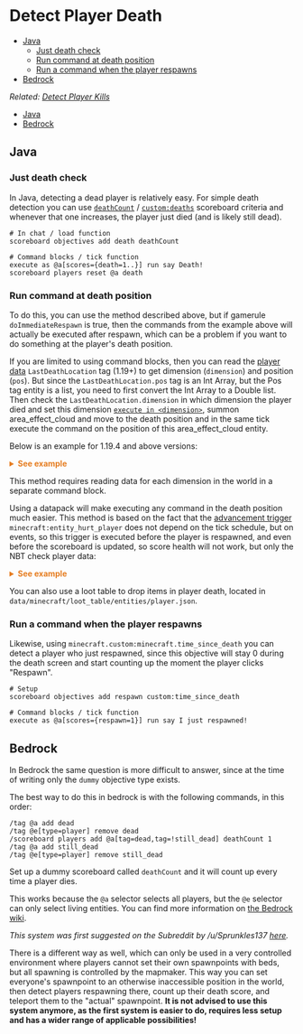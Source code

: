 # Detect Player Death

  - [Java](#java)
    - [Just death check](#just-death-check)
    - [Run command at death position](#run-command-at-death-position)
    - [Run a command when the player respawns](#run-a-command-when-the-player-respawns)
  - [Bedrock](#bedrock)

_Related: [Detect Player Kills](/wiki/questions/playerkills)_

* [Java](#java)
* [Bedrock](#bedrock)

## Java

### Just death check

In Java, detecting a dead player is relatively easy. For simple death detection you can use [`deathCount`](https://minecraft.wiki/w/Scoreboard#Single_criteria) / [`custom:deaths`](https://minecraft.wiki/w/Statistics#List_of_custom_statistic_names) scoreboard criteria and whenever that one increases, the player just died (and is likely still dead).

```mcfunction
# In chat / load function
scoreboard objectives add death deathCount

# Command blocks / tick function
execute as @a[scores={death=1..}] run say Death!
scoreboard players reset @a death
```

### Run command at death position

To do this, you can use the method described above, but if gamerule `doImmediateRespawn` is true, then the commands from the example above will actually be executed after respawn, which can be a problem if you want to do something at the player's death position.

If you are limited to using command blocks, then you can read the [player data](https://minecraft.wiki/w/Player.dat_format) `LastDeathLocation` tag (1.19+) to get dimension (`dimension`) and position (`pos`). But since the `LastDeathLocation.pos` tag is an Int Array, but the Pos tag entity is a list, you need to first convert the Int Array to a Double list. Then check the `LastDeathLocation.dimension` in which dimension the player died and set this dimension [`execute in <dimension>`](https://minecraft.wiki/w/Commands/execute#in), summon area_effect_cloud and move to the death position and in the same tick execute the command on the position of this area_effect_cloud entity.

Below is an example for 1.19.4 and above versions:

<details markdown="1">
  <summary style="color: #e67e22; font-weight: bold;">See example</summary>

```mcfunction
# Setup
data merge storage example:data {pos:{list:[0d,0d,0d],int_array:[I;0,0,0]}}

# Command blocks
data modify storage example:data pos.int_array set from entity @a[scores={death=1..},limit=1] LastDeathLocation.pos
execute store result storage example:data pos.list[0] double 1 run data get storage example:data pos.int_array[0]
execute store result storage example:data pos.list[1] double 1 run data get storage example:data pos.int_array[1]
execute store result storage example:data pos.list[2] double 1 run data get storage example:data pos.int_array[2]
execute if data entity @a[scores={death=1..},limit=1] LastDeathLocation{dimension:"minecraft:overworld"} in minecraft:overworld summon area_effect_cloud store success score @s death run data modify entity @s Pos set from storage example:data pos.list
...
execute at @e[type=area_effect_cloud,scores={death=1}] run summon zombie ~ ~ ~ {PersistenceRequired:true,CanPickUpLoot:true}
scoreboard players reset @a[scores={death=1..},limit=1] death
```

</details>

This method requires reading data for each dimension in the world in a separate command block.

Using a datapack will make executing any command in the death position much easier. This method is based on the fact that the [advancement trigger](https://minecraft.wiki/w/Advancement/JSON_format) `minecraft:entity_hurt_player` does not depend on the tick schedule, but on events, so this trigger is executed before the player is respawned, and even before the scoreboard is updated, so score health will not work, but only the NBT check player data:

<details markdown="1">
  <summary style="color: #e67e22; font-weight: bold;">See example</summary>

```json
# advancement example:death
{
  "criteria": {
    "requirement": {
      "trigger": "minecraft:entity_hurt_player",
      "conditions": {
        "player": [
          {
            "condition": "minecraft:entity_properties",
            "entity": "this",
            "predicate": {
              "nbt": "{Health:0f}"
            }
          }
        ]
      }
    }
  },
  "rewards": {
    "function": "example:death"
  }
}
```
```mcfunction
# function example:death
advancement revoke @s only example:death
summon zombie ~ ~ ~ {PersistenceRequired:true,CanPickUpLoot:true}
```

</details>

You can also use a loot table to drop items in player death, located in `data/minecraft/loot_table/entities/player.json`.

### Run a command when the player respawns

Likewise, using `minecraft.custom:minecraft.time_since_death` you can detect a player who just respawned, since this objective will stay 0 during the death screen and start counting up the moment the player clicks "Respawn".

```mcfunction
# Setup
scoreboard objectives add respawn custom:time_since_death

# Command blocks / tick function
execute as @a[scores={respawn=1}] run say I just respawned!
```

## Bedrock

In Bedrock the same question is more difficult to answer, since at the time of writing only the `dummy` objective type exists.

The best way to do this in bedrock is with the following commands, in this order:

```mcfunction
/tag @a add dead
/tag @e[type=player] remove dead
/scoreboard players add @a[tag=dead,tag=!still_dead] deathCount 1
/tag @a add still_dead
/tag @e[type=player] remove still_dead
```

Set up a dummy scoreboard called `deathCount` and it will count up every time a player dies.  

This works because the `@a` selector selects all players, but the `@e` selector can only select living entities. You can find more information on [the Bedrock wiki](https://wiki.bedrock.dev/commands/on-player-death.html#top).

_This system was first suggested on the Subreddit by /u/Sprunkles137 [here](https://old.reddit.com/r/MinecraftCommands/comments/g5b4n8/challenge_1/fo3p5p0/)._

There is a different way as well, which can only be used in a very controlled environment where players cannot set their own spawnpoints with beds, but all spawning is controlled by the mapmaker. This way you can set everyone's spawnpoint to an otherwise inaccessible position in the world, then detect players respawning there, count up their death score, and teleport them to the "actual" spawnpoint. **It is not advised to use this system anymore, as the first system is easier to do, requires less setup and has a wider range of applicable possibilities!**
